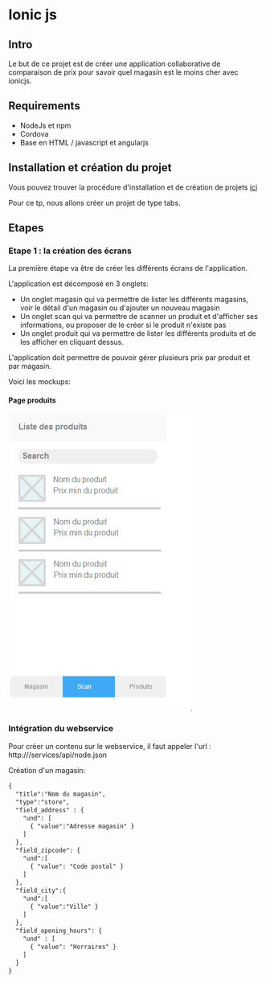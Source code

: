 Ionic js
========

Intro
-----

Le but de ce projet est de créer une application collaborative de comparaison de prix pour savoir quel magasin est le moins cher avec ionicjs.

Requirements
------------

- NodeJs et npm
- Cordova
- Base en HTML / javascript et angularjs


Installation et création du projet
----------------------------------

Vous pouvez trouver la procédure d'installation et de création de projets [ici](http://ionicframework.com/getting-started/)

Pour ce tp, nous allons créer un projet de type tabs.


Etapes
------

### Etape 1 : la création des écrans ###

La première étape va être de créer les différents écrans de l'application.

L'application est décomposé en 3 onglets:

- Un onglet magasin qui va permettre de lister les différents magasins, voir le détail d'un magasin ou d'ajouter un nouveau magasin
- Un onglet scan qui va permettre de scanner un produit et d'afficher ses informations, ou proposer de le créer si le produit n'existe pas
- Un onglet produit qui va permettre de lister les différents produits et de les afficher en cliquant dessus.

L'application doit permettre de pouvoir gérer plusieurs prix par produit et par magasin.

Voici les mockups: 

#### Page produits ####

![Mockup produits](images/ionic/liste-produit.PNG)



### Intégration du webservice

Pour créer un contenu sur le webservice, il faut appeler l'url :
http://<ip>/services/api/node.json



Création d'un magasin:

    {
	  "title":"Nom du magasin",
	  "type":"store",
	  "field_address" : {
	    "und": [
          { "value":"Adresse magasin" }
        ]
      },
	  "field_zipcode": {
	    "und":[
	      { "value": "Code postal" }
        ]
	  },
	  "field_city":{
	    "und":[
	      { "value":"Ville" }
        ]
      },
	  "field_opening_hours": {
	    "und" : [
	      { "value": "Horraires" }
		]
	  }
	}

